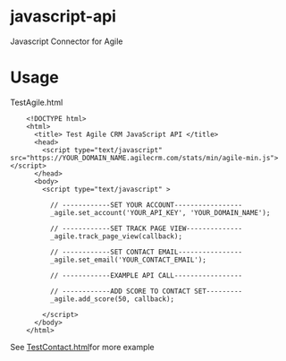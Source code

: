 # javascript-api
Javascript Connector for Agile

# Usage
TestAgile.html

        <!DOCTYPE html>
        <html>
          <title> Test Agile CRM JavaScript API </title>
          <head>
            <script type="text/javascript" src="https://YOUR_DOMAIN_NAME.agilecrm.com/stats/min/agile-min.js"></script>
          </head>
          <body>
            <script type="text/javascript" >
        
              // ------------SET YOUR ACCOUNT-----------------
              _agile.set_account('YOUR_API_KEY', 'YOUR_DOMAIN_NAME');
        
              // ------------SET TRACK PAGE VIEW--------------
              _agile.track_page_view(callback);
        
              // ------------SET CONTACT EMAIL----------------
              _agile.set_email('YOUR_CONTACT_EMAIL');
        
              // ------------EXAMPLE API CALL-----------------
        
              // ------------ADD SCORE TO CONTACT SET---------
              _agile.add_score(50, callback);
        
            </script>
          </body>
        </html>

See [TestContact.html]()for more example

